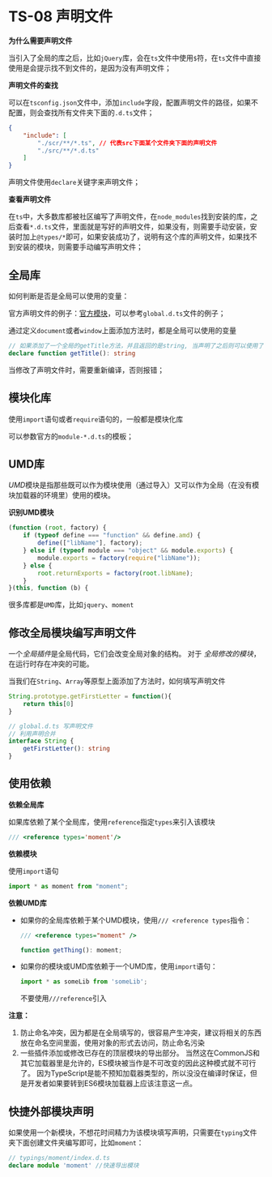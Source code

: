 # TS-08 声明文件

**为什么需要声明文件**

当引入了全局的库之后，比如`jQuery`库，会在`ts`文件中使用`$`符，在`ts`文件中直接使用是会提示找不到文件的，是因为没有声明文件；

**声明文件的查找**

可以在`tsconfig.json`文件中，添加`include`字段，配置声明文件的路径，如果不配置，则会查找所有文件夹下面的`.d.ts`文件；



```json
{
    "include": [
        "./scr/**/*.ts", // 代表src下面某个文件夹下面的声明文件
        "./src/**/*.d.ts"
    ]
}
```

声明文件使用`declare`关键字来声明文件；

**查看声明文件**

在`ts`中，大多数库都被社区编写了声明文件，在`node_modules`找到安装的库，之后查看`*.d.ts`文件，里面就是写好的声明文件，如果没有，则需要手动安装，安装时加上`@types/*`即可，如果安装成功了，说明有这个库的声明文件，如果找不到安装的模块，则需要手动编写声明文件；



## 全局库

如何判断是否是全局可以使用的变量：

官方声明文件的例子：[官方模块](https://www.tslang.cn/docs/handbook/declaration-files/templates.html)，可以参考`global.d.ts`文件的例子；

通过定义`document`或者`window`上面添加方法时，都是全局可以使用的变量

```ts
// 如果添加了一个全局的getTitle方法，并且返回的是string, 当声明了之后则可以使用了;
declare function getTitle(): string
```

当修改了声明文件时，需要重新编译，否则报错；



## 模块化库

使用`import`语句或者`require`语句的，一般都是模块化库

可以参数官方的`module-*.d.ts`的模板；



## UMD库

*UMD*模块是指那些既可以作为模块使用（通过导入）又可以作为全局（在没有模块加载器的环境里）使用的模块。

**识别UMD模块**

```js
(function (root, factory) {
    if (typeof define === "function" && define.amd) {
        define(["libName"], factory);
    } else if (typeof module === "object" && module.exports) {
        module.exports = factory(require("libName"));
    } else {
        root.returnExports = factory(root.libName);
    }
}(this, function (b) {
```

很多库都是`UMD`库，比如`jquery`、`moment`





## 修改全局模块编写声明文件

一个*全局插件*是全局代码，它们会改变全局对象的结构。 对于 *全局修改的模块*，在运行时存在冲突的可能。

当我们在`String`、`Array`等原型上面添加了方法时，如何填写声明文件

```ts
String.prototype.getFirstLetter = function(){
    return this[0]
}

// global.d.ts 写声明文件
// 利用声明合并
interface String {
    getFirstLetter(): string
}
```



 ## 使用依赖

**依赖全局库**

如果库依赖了某个全局库，使用`reference`指定`types`来引入该模块

```ts
/// <reference types='moment'/>
```

**依赖模块**

使用`import`语句

```ts
import * as moment from "moment";
```

**依赖UMD库**

* 如果你的全局库依赖于某个UMD模块，使用`/// <reference types`指令：

  ```ts
  /// <reference types="moment" />
  
  function getThing(): moment;
  ```

* 如果你的模块或UMD库依赖于一个UMD库，使用`import`语句：

  ```ts
  import * as someLib from 'someLib';
  ```

  不要使用`///reference`引入



**注意：** 

1. 防止命名冲突，因为都是在全局填写的，很容易产生冲突，建议将相关的东西放在命名空间里面，使用对象的形式去访问，防止命名污染
2. 一些插件添加或修改已存在的顶层模块的导出部分。 当然这在CommonJS和其它加载器里是允许的，ES模块被当作是不可改变的因此这种模式就不可行了。 因为TypeScript是能不预知加载器类型的，所以没没在编译时保证，但是开发者如果要转到ES6模块加载器上应该注意这一点。



## 快捷外部模块声明

如果使用一个新模块，不想花时间精力为该模块填写声明，只需要在`typing`文件夹下面创建文件夹编写即可，比如`moment`：

```ts
// typings/moment/index.d.ts
declare module 'moment' //快速导出模块
```



